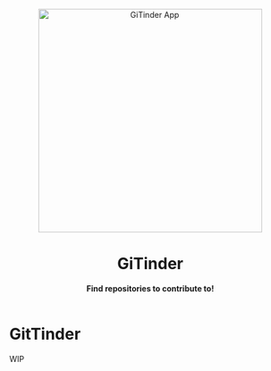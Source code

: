 <div align="center">
  <br>
  <img alt="GiTinder App" src="https://t4.ftcdn.net/jpg/04/33/46/65/360_F_433466592_JpXOCCvbV3kMKTWo3jZKhGBnqEafnmfw.jpg" width="400px">
  <h1>GiTinder</h1>
  <strong>Find repositories to contribute to!</strong>
</div>
<br />

# GitTinder

WIP
